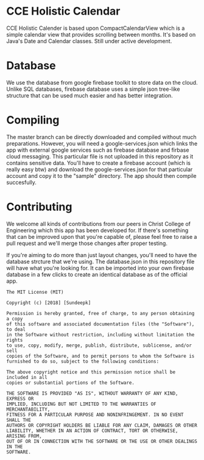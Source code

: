 # CCE Holistic Calendar
CCE Holistic Calender is based upon CompactCalendarView which is a simple calendar view that provides scrolling between months. It's based on Java's Date and Calendar classes. Still under active development.


# Database

We use the database from google firebase toolkit to store data on the cloud. Unlike SQL databases, firebase database uses a simple json tree-like structure that can be used much easier and has better integration.

# Compiling

The master branch can be directly downloaded and compiled without much preparations. However, you will need a google-services.json which links the app with external google services such as firebase database and firbase cloud messaging. This particular file is not uploaded in this repository as it contains sensitive data. You'll have to create a firebase account (which is really easy btw) and download the google-services.json for that particular account and copy it to the "sample" directory. The app should then compile succesfully.   


# Contributing  
We welcome all kinds of contributions from our peers in Christ College of Engineering which this app has been developed for. If there's something that can be improved upon that you're capable of, please feel free to raise a pull request and we'll merge those changes after proper testing.

If you're aiming to do more than just layout changes, you'll need to have the database strcture that we're using. The database.json in this repository file will have what you're looking for. It can be imported into your own firebase database in a few clicks to create an identical database as of the official app.




```
The MIT License (MIT)

Copyright (c) [2018] [Sundeepk]

Permission is hereby granted, free of charge, to any person obtaining a copy
of this software and associated documentation files (the "Software"), to deal
in the Software without restriction, including without limitation the rights
to use, copy, modify, merge, publish, distribute, sublicense, and/or sell
copies of the Software, and to permit persons to whom the Software is
furnished to do so, subject to the following conditions:

The above copyright notice and this permission notice shall be included in all
copies or substantial portions of the Software.

THE SOFTWARE IS PROVIDED "AS IS", WITHOUT WARRANTY OF ANY KIND, EXPRESS OR
IMPLIED, INCLUDING BUT NOT LIMITED TO THE WARRANTIES OF MERCHANTABILITY,
FITNESS FOR A PARTICULAR PURPOSE AND NONINFRINGEMENT. IN NO EVENT SHALL THE
AUTHORS OR COPYRIGHT HOLDERS BE LIABLE FOR ANY CLAIM, DAMAGES OR OTHER
LIABILITY, WHETHER IN AN ACTION OF CONTRACT, TORT OR OTHERWISE, ARISING FROM,
OUT OF OR IN CONNECTION WITH THE SOFTWARE OR THE USE OR OTHER DEALINGS IN THE
SOFTWARE.
```
